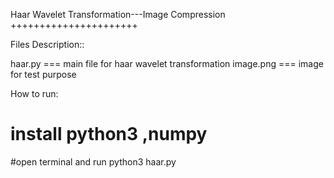 Haar Wavelet Transformation---Image Compression
++++++++++++++++++++++



Files Description::

haar.py  === main file for haar wavelet transformation
image.png       === image for test purpose

How to run:
# install python3 ,numpy 

#open terminal and run
python3   haar.py
